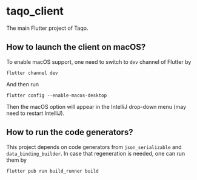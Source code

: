 # taqo_client

The main Flutter project of Taqo.

## How to launch the client on macOS?
To enable macOS support, one need to switch to `dev` channel of Flutter by
```
flutter channel dev
```
And then run
```
flutter config --enable-macos-desktop
```
Then the macOS option will appear in the IntelliJ drop-down menu (may need to restart IntelliJ).

## How to run the code generators?
This project depends on code generators from `json_serializable` and `data_binding_builder`. In case that regeneration is needed, one can run them by
```
flutter pub run build_runner build
```

